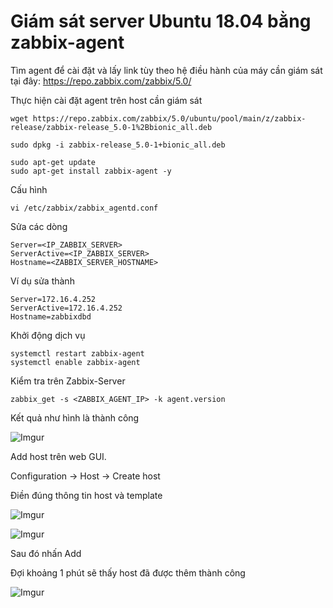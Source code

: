 # Giám sát server Ubuntu 18.04 bằng zabbix-agent

Tìm agent để cài đặt và lấy link tùy theo hệ điều hành của máy cần giám sát tại đây: https://repo.zabbix.com/zabbix/5.0/

Thực hiện cài đặt agent trên host cần giám sát

    wget https://repo.zabbix.com/zabbix/5.0/ubuntu/pool/main/z/zabbix-release/zabbix-release_5.0-1%2Bbionic_all.deb

    sudo dpkg -i zabbix-release_5.0-1+bionic_all.deb

    sudo apt-get update
    sudo apt-get install zabbix-agent -y

Cấu hình

    vi /etc/zabbix/zabbix_agentd.conf 

Sửa các dòng

    Server=<IP_ZABBIX_SERVER>
    ServerActive=<IP_ZABBIX_SERVER>
    Hostname=<ZABBIX_SERVER_HOSTNAME>

Ví dụ sửa thành

    Server=172.16.4.252
    ServerActive=172.16.4.252
    Hostname=zabbixdbd

Khởi động dịch vụ

    systemctl restart zabbix-agent
    systemctl enable zabbix-agent

Kiểm tra trên Zabbix-Server

    zabbix_get -s <ZABBIX_AGENT_IP> -k agent.version

Kết quả như hình là thành công

![Imgur](https://i.imgur.com/WyE00Sv.png)

Add host trên web GUI. 

Configuration -> Host -> Create host

Điền đúng thông tin host và template

![Imgur](https://i.imgur.com/ckEweDc.png)

![Imgur](https://i.imgur.com/HOSkMWD.png)

Sau đó nhấn Add

Đợi khoảng 1 phút sẽ thấy host đã được thêm thành công

![Imgur](https://i.imgur.com/mP9lM66.png)